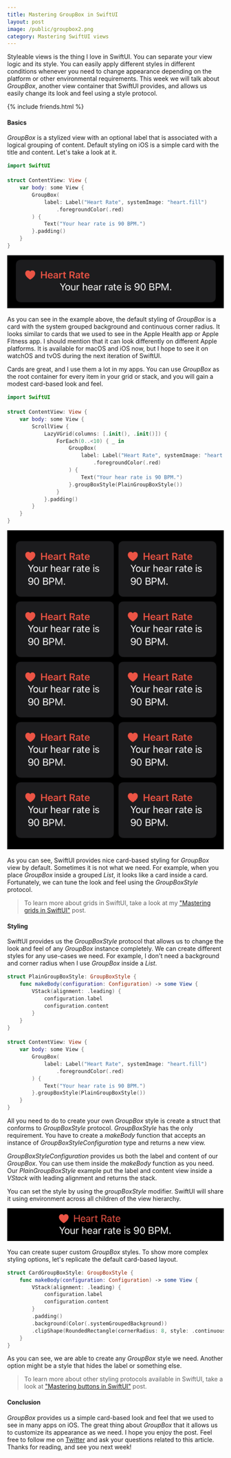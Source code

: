 ```yaml
---
title: Mastering GroupBox in SwiftUI
layout: post
image: /public/groupbox2.png
category: Mastering SwiftUI views
---
```


Styleable views is the thing I love in SwiftUI. You can separate your view logic and its style. You can easily apply different styles in different conditions whenever you need to change appearance depending on the platform or other environmental requirements. This week we will talk about *GroupBox*, another view container that SwiftUI provides, and allows us easily change its look and feel using a style protocol. 

{% include friends.html %}

#### Basics
*GroupBox* is a stylized view with an optional label that is associated with a logical grouping of content. Default styling on iOS is a simple card with the title and content. Let's take a look at it.

```swift
import SwiftUI

struct ContentView: View {
    var body: some View {
        GroupBox(
            label: Label("Heart Rate", systemImage: "heart.fill")
                .foregroundColor(.red)
        ) {
            Text("Your hear rate is 90 BPM.")
        }.padding()
    }
}
```

![group-box](/public/groupbox1.png)

As you can see in the example above, the default styling of *GroupBox* is a card with the system grouped background and continuous corner radius. It looks similar to cards that we used to see in the Apple Health app or Apple Fitness app. I should mention that it can look differently on different Apple platforms. It is available for macOS and iOS now, but I hope to see it on watchOS and tvOS during the next iteration of SwiftUI.

Cards are great, and I use them a lot in my apps. You can use *GroupBox* as the root container for every item in your grid or stack, and you will gain a modest card-based look and feel.

```swift
import SwiftUI

struct ContentView: View {
    var body: some View {
        ScrollView {
            LazyVGrid(columns: [.init(), .init()]) {
                ForEach(0..<10) { _ in
                    GroupBox(
                        label: Label("Heart Rate", systemImage: "heart.fill")
                            .foregroundColor(.red)
                    ) {
                        Text("Your hear rate is 90 BPM.")
                    }.groupBoxStyle(PlainGroupBoxStyle())
                }
            }.padding()
        }
    }
}
```

![group-box](/public/groupbox2.png)

As you can see, SwiftUI provides nice card-based styling for *GroupBox* view by default. Sometimes it is not what we need. For example, when you place *GroupBox* inside a grouped *List*, it looks like a card inside a card. Fortunately, we can tune the look and feel using the *GroupBoxStyle* protocol.

> To learn more about grids in SwiftUI, take a look at my ["Mastering grids in SwiftUI"](/2020/07/08/mastering-grids-in-swiftui/) post.

#### Styling
SwiftUI provides us the *GroupBoxStyle* protocol that allows us to change the look and feel of any *GroupBox* instance completely. We can create different styles for any use-cases we need. For example, I don't need a background and corner radius when I use *GroupBox* inside a *List*.

```swift
struct PlainGroupBoxStyle: GroupBoxStyle {
    func makeBody(configuration: Configuration) -> some View {
        VStack(alignment: .leading) {
            configuration.label
            configuration.content
        }
    }
}

struct ContentView: View {
    var body: some View {
        GroupBox(
            label: Label("Heart Rate", systemImage: "heart.fill")
                .foregroundColor(.red)
        ) {
            Text("Your hear rate is 90 BPM.")
        }.groupBoxStyle(PlainGroupBoxStyle())
    }
}
```

All you need to do to create your own *GroupBox* style is create a struct that conforms to *GroupBoxStyle* protocol. *GroupBoxStyle* has the only requirement. You have to create a *makeBody* function that accepts an instance of *GroupBoxStyleConfiguration* type and returns a new view. 

*GroupBoxStyleConfiguration* provides us both the label and content of our *GroupBox*. You can use them inside the *makeBody* function as you need. Our *PlainGroupBoxStyle* example put the label and content view inside a *VStack* with leading alignment and returns the stack.

You can set the style by using the *groupBoxStyle* modifier. SwiftUI will share it using environment across all children of the view hierarchy.

![group-box](/public/groupbox3.png)

You can create super custom *GroupBox* styles. To show more complex styling options, let's replicate the default card-based layout.

```swift
struct CardGroupBoxStyle: GroupBoxStyle {
    func makeBody(configuration: Configuration) -> some View {
        VStack(alignment: .leading) {
            configuration.label
            configuration.content
        }
        .padding()
        .background(Color(.systemGroupedBackground))
        .clipShape(RoundedRectangle(cornerRadius: 8, style: .continuous))
    }
}
```

As you can see, we are able to create any *GroupBox* style we need. Another option might be a style that hides the label or something else. 

> To learn more about other styling protocols available in SwiftUI, take a look at ["Mastering buttons in SwiftUI"](/2020/02/19/mastering-buttons-in-swiftui/) post.

#### Conclusion
*GroupBox* provides us a simple card-based look and feel that we used to see in many apps on iOS. The great thing about *GroupBox* that it allows us to customize its appearance as we need. I hope you enjoy the post. Feel free to follow me on [Twitter](https://twitter.com/mecid) and ask your questions related to this article. Thanks for reading, and see you next week!
